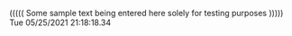 ((((( Some sample text being entered here solely for testing purposes ))))) Tue 05/25/2021 21:18:18.34
